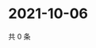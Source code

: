 # 2021-10-06

共 0 条

<!-- BEGIN WEIBO -->
<!-- 最后更新时间 Wed Oct 06 2021 20:22:32 GMT+0800 (China Standard Time) -->

<!-- END WEIBO -->
